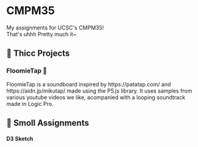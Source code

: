 # CMPM35
My assignments for UCSC's CMPM35! <br>
That's uhhh Pretty much it~

💪 Thicc Projects
---
### FloomieTap 🎵
<p> FloomieTap is a soundboard inspired by https://patatap.com/ and https://aidn.jp/mikutap/ made using the P5.js library. It uses samples from various youtube videos we like, acompanied with a looping soundtrack made in Logic Pro.


🍎 Smoll Assignments
---
#### D3 Sketch
